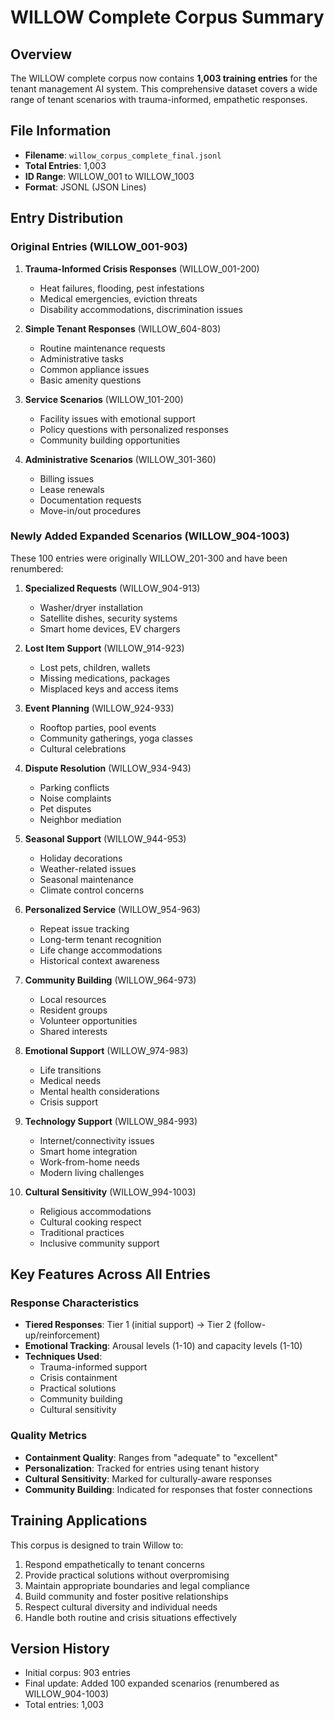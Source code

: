 # WILLOW Complete Corpus Summary

## Overview
The WILLOW complete corpus now contains **1,003 training entries** for the tenant management AI system. This comprehensive dataset covers a wide range of tenant scenarios with trauma-informed, empathetic responses.

## File Information
- **Filename**: `willow_corpus_complete_final.jsonl`
- **Total Entries**: 1,003
- **ID Range**: WILLOW_001 to WILLOW_1003
- **Format**: JSONL (JSON Lines)

## Entry Distribution

### Original Entries (WILLOW_001-903)
1. **Trauma-Informed Crisis Responses** (WILLOW_001-200)
   - Heat failures, flooding, pest infestations
   - Medical emergencies, eviction threats
   - Disability accommodations, discrimination issues

2. **Simple Tenant Responses** (WILLOW_604-803)
   - Routine maintenance requests
   - Administrative tasks
   - Common appliance issues
   - Basic amenity questions

3. **Service Scenarios** (WILLOW_101-200)
   - Facility issues with emotional support
   - Policy questions with personalized responses
   - Community building opportunities

4. **Administrative Scenarios** (WILLOW_301-360)
   - Billing issues
   - Lease renewals
   - Documentation requests
   - Move-in/out procedures

### Newly Added Expanded Scenarios (WILLOW_904-1003)
These 100 entries were originally WILLOW_201-300 and have been renumbered:

1. **Specialized Requests** (WILLOW_904-913)
   - Washer/dryer installation
   - Satellite dishes, security systems
   - Smart home devices, EV chargers

2. **Lost Item Support** (WILLOW_914-923)
   - Lost pets, children, wallets
   - Missing medications, packages
   - Misplaced keys and access items

3. **Event Planning** (WILLOW_924-933)
   - Rooftop parties, pool events
   - Community gatherings, yoga classes
   - Cultural celebrations

4. **Dispute Resolution** (WILLOW_934-943)
   - Parking conflicts
   - Noise complaints
   - Pet disputes
   - Neighbor mediation

5. **Seasonal Support** (WILLOW_944-953)
   - Holiday decorations
   - Weather-related issues
   - Seasonal maintenance
   - Climate control concerns

6. **Personalized Service** (WILLOW_954-963)
   - Repeat issue tracking
   - Long-term tenant recognition
   - Life change accommodations
   - Historical context awareness

7. **Community Building** (WILLOW_964-973)
   - Local resources
   - Resident groups
   - Volunteer opportunities
   - Shared interests

8. **Emotional Support** (WILLOW_974-983)
   - Life transitions
   - Medical needs
   - Mental health considerations
   - Crisis support

9. **Technology Support** (WILLOW_984-993)
   - Internet/connectivity issues
   - Smart home integration
   - Work-from-home needs
   - Modern living challenges

10. **Cultural Sensitivity** (WILLOW_994-1003)
    - Religious accommodations
    - Cultural cooking respect
    - Traditional practices
    - Inclusive community support

## Key Features Across All Entries

### Response Characteristics
- **Tiered Responses**: Tier 1 (initial support) → Tier 2 (follow-up/reinforcement)
- **Emotional Tracking**: Arousal levels (1-10) and capacity levels (1-10)
- **Techniques Used**: 
  - Trauma-informed support
  - Crisis containment
  - Practical solutions
  - Community building
  - Cultural sensitivity

### Quality Metrics
- **Containment Quality**: Ranges from "adequate" to "excellent"
- **Personalization**: Tracked for entries using tenant history
- **Cultural Sensitivity**: Marked for culturally-aware responses
- **Community Building**: Indicated for responses that foster connections

## Training Applications
This corpus is designed to train Willow to:
1. Respond empathetically to tenant concerns
2. Provide practical solutions without overpromising
3. Maintain appropriate boundaries and legal compliance
4. Build community and foster positive relationships
5. Respect cultural diversity and individual needs
6. Handle both routine and crisis situations effectively

## Version History
- Initial corpus: 903 entries
- Final update: Added 100 expanded scenarios (renumbered as WILLOW_904-1003)
- Total entries: 1,003